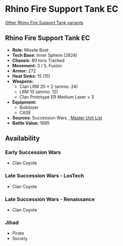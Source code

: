 # Rhino Fire Support Tank EC 

[Other Rhino Fire Support Tank variants](../rhino_fire_support_tank.md) 

## Rhino Fire Support Tank EC 

- **Role:** Missile Boat 
- **Tech Base:** Inner Sphere (2824) 
- **Chassis:** 80 tons Tracked 
- **Movement:** 3 / 5, Fusion 
- **Armor:** 272 
- **Heat Sinks:** 15 (15) 
- **Weapons:** 
  - Clan LRM 20 × 2 (ammo: 24) 
  - LRM 10 (ammo: 12) 
  - Clan Prototype ER Medium Laser × 3 
- **Equipment:** 
  - Bulldozer 
  - CASE 
- **Sources:** Succession Wars , [Master Unit List](http://masterunitlist.info/Unit/Details/7691) 
- **Battle Value:** 1685 

## Availability 

### Early Succession Wars 

- Clan Coyote 

### Late Succession Wars - LosTech 

- Clan Coyote 

### Late Succession Wars - Renaissance 

- Clan Coyote 

### Jihad 

- Pirate 
- Society 

